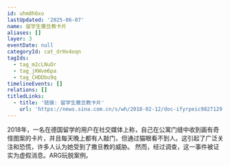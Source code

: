 ```yaml
---
id: uhm8h6xo
lastUpdated: '2025-06-07'
name: 留学生撒旦教卡片
aliases: []
layer: 3
eventDate: null
categoryId: cat_drHx4oqn
tagIds:
  - tag_m2cLNuOr
  - tag_jKWvm6pa
  - tag_CHDDbu9q
timelineEvents: []
relations: []
titledLinks:
  - title: '链接: 留学生撒旦教卡片'
    url: 'https://news.sina.com.cn/s/wh/2018-02-12/doc-ifyrpeic9827129.shtml'
---
```

2018年，一名在德国留学的用户在社交媒体上称，自己在公寓门缝中收到画有奇怪图案的卡片，并且每天晚上都有人敲门，但通过猫眼看不到人。这引起了广泛关注和恐慌，许多人认为她受到了撒旦教的威胁。 然而，经过调查，这一事件被证实为虚假消息。ARG玩脱案例。
